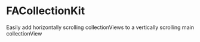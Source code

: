 # FACollectionKit

Easily add horizontally scrolling collectionViews to a vertically scrolling main collectionView

